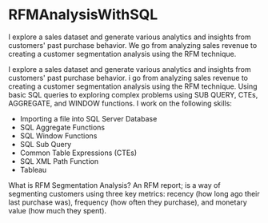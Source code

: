 # RFMAnalysisWithSQL
I explore a sales dataset and generate various analytics and insights from customers' past purchase behavior. We go from analyzing sales revenue to creating a customer segmentation analysis using the RFM technique.

I explore a sales dataset and generate various analytics and insights from customers' past purchase behavior. i go from analyzing sales revenue to creating a customer segmentation analysis using the RFM technique. Using basic SQL queries to exploring complex problems using SUB QUERY, CTEs, AGGREGATE, and WINDOW functions. I work on the following skills:
- Importing a file into SQL Server Database
- SQL Aggregate Functions
- SQL Window Functions
- SQL Sub Query
- Common Table Expressions (CTEs)
- SQL XML Path Function
- Tableau


What is RFM Segmentation Analysis?
An RFM report; is a way of segmenting customers using three key metrics: recency (how long ago their last purchase was), frequency (how often they purchase), and monetary value (how much they spent).

